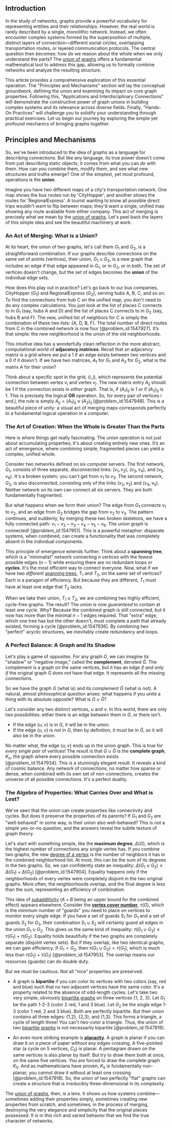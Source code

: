 ## Introduction
In the study of networks, graphs provide a powerful vocabulary for representing entities and their relationships. However, the real world is rarely described by a single, monolithic network. Instead, we often encounter complex systems formed by the superposition of multiple, distinct layers of connection—different social circles, overlapping transportation routes, or layered communication protocols. The central question then becomes: how do we reason about the whole when we only understand the parts? The [union of graphs](@article_id:267294) offers a fundamental mathematical tool to address this gap, allowing us to formally combine networks and analyze the resulting structure.

This article provides a comprehensive exploration of this essential operation. The "Principles and Mechanisms" section will lay the conceptual groundwork, defining the union and examining its impact on core graph properties. Following this, "Applications and Interdisciplinary Connections" will demonstrate the constructive power of graph unions in building complex systems and its relevance across diverse fields. Finally, "Hands-On Practices" will challenge you to solidify your understanding through practical exercises. Let us begin our journey by exploring the simple yet profound mechanics of bringing graphs together.

## Principles and Mechanisms

So, we've been introduced to the idea of graphs as a language for describing connections. But like any language, its true power doesn't come from just describing static objects; it comes from what you can *do* with them. How can you combine them, modify them, and see what new structures and truths emerge? One of the simplest, yet most profound, operations is the **union**.

Imagine you have two different maps of a city's transportation network. One map shows the bus routes run by 'CityHopper', and another shows the routes for 'RegionalExpress'. A tourist wanting to know all possible direct trips wouldn't want to flip between maps; they'd want a single, unified map showing any route available from either company. This act of merging is precisely what we mean by the [union of graphs](@article_id:267294). Let's peel back the layers of this simple idea and see the beautiful machinery at work.

### An Act of Merging: What is a Union?

At its heart, the union of two graphs, let's call them $G_1$ and $G_2$, is a straightforward combination. If our graphs describe connections on the same set of points (vertices), their union, $G_1 \cup G_2$, is a new graph that includes an edge if that edge appeared in $G_1$, or in $G_2$, or in both. The set of vertices doesn't change, but the set of edges becomes the **union** of the individual edge sets.

How does this play out in practice? Let's go back to our bus companies, CityHopper ($G_1$) and RegionalExpress ($G_2$), serving hubs A, B, C, and so on. To find the connections from hub C on the unified map, you don't need to do any complex calculations. You just look at the list of places C connects to in $G_1$ (say, hubs A and D) and the list of places C connects to in $G_2$ (say, hubs B and F). The new, unified list of neighbors for C is simply the combination of these two lists: {A, D, B, F}. The total number of direct routes from C in the combined network is now four [@problem_id:1547927]. It’s that simple: the new neighborhood is the union of the old neighborhoods.

This intuitive idea has a wonderfully clean reflection in the more abstract, computational world of **adjacency matrices**. Recall that an adjacency matrix is a grid where we put a 1 if an edge exists between two vertices and a 0 if it doesn't. If we have two matrices, $A_1$ for $G_1$ and $A_2$ for $G_2$, what is the matrix $A$ for their union?

Think about a specific spot in the grid, $(i, j)$, which represents the potential connection between vertex $v_i$ and vertex $v_j$. The new matrix entry $A_{ij}$ should be 1 if the connection exists in *either* graph. That is, if $(A_1)_{ij}$ is 1 *or* if $(A_2)_{ij}$ is 1. This is precisely the logical **OR** operation. So, for every pair of vertices $i$ and $j$, the rule is simply $A_{ij} = (A_1)_{ij} \lor (A_2)_{ij}$ [@problem_id:1547948]. This is a beautiful piece of unity: a visual act of merging maps corresponds perfectly to a fundamental logical operation in a computer.

### The Art of Creation: When the Whole is Greater Than the Parts

Here is where things get really fascinating. The union operation is not just about accumulating properties; it's about creating entirely new ones. It’s an act of emergence, where combining simple, fragmented pieces can yield a complex, unified whole.

Consider two networks defined on six computer servers. The first network, $G_1$, consists of three separate, disconnected links: $(v_1, v_2)$, $(v_3, v_4)$, and $(v_5, v_6)$. It's a broken system; you can't get from $v_1$ to $v_3$. The second network, $G_2$, is also disconnected, consisting only of the links $(v_2, v_3)$ and $(v_4, v_5)$. Neither network on its own can connect all six servers. They are both fundamentally fragmented.

But what happens when we form their union? The edge from $G_1$ connects $v_1$ to $v_2$, and an edge from $G_2$ bridges the gap from $v_2$ to $v_3$. The pattern continues, and suddenly, by merging these two broken skeletons, we have a fully connected path: $v_1-v_2-v_3-v_4-v_5-v_6$. The union graph is connected! [@problem_id:1547951]. This is a powerful metaphor: disparate systems, when combined, can create a functionality that was completely absent in the individual components.

This principle of emergence extends further. Think about a **spanning tree**, which is a "minimalist" network connecting $n$ vertices with the fewest possible edges ($n-1$) while ensuring there are no redundant loops or **cycles**. It's the most efficient way to connect everyone. Now, what if we have two *different* [spanning trees](@article_id:260785), $T_1$ and $T_2$, on the same set of vertices? Each is a paragon of efficiency. But because they are different, $T_1$ must have at least one edge that $T_2$ lacks.

When we take their union, $T_1 \cup T_2$, we are combining two highly efficient, cycle-free graphs. The result? The union is now *guaranteed* to contain at least one cycle. Why? Because the combined graph is still connected, but it now has more than the minimal $n-1$ edges required. That "extra" edge, which one tree has but the other doesn't, must complete a path that already existed, forming a cycle [@problem_id:1547936]. By combining two "perfect" acyclic structures, we inevitably create redundancy and loops.

### A Perfect Balance: A Graph and Its Shadow

Let's play a game of opposites. For any graph $G$, we can imagine its "shadow" or "negative image," called the **complement**, denoted $\bar{G}$. The complement is a graph on the same vertices, but it has an edge *if and only if* the original graph $G$ does *not* have that edge. It represents all the missing connections.

So we have the graph $G$ (what is) and its complement $\bar{G}$ (what is not). A natural, almost philosophical question arises: what happens if you unite a thing with its absolute opposite? What is $G \cup \bar{G}$?

Let's consider any two distinct vertices, $u$ and $v$. In this world, there are only two possibilities: either there is an edge between them in $G$, or there isn't.
- If the edge $\{u, v\}$ is in $G$, it will be in the union.
- If the edge $\{u, v\}$ is *not* in $G$, then by definition, it must be in $\bar{G}$, so it will also be in the union.

No matter what, the edge $\{u, v\}$ ends up in the union graph. This is true for *every single pair* of vertices! The result is that $G \cup \bar{G}$ is the **complete graph**, $K_n$, the graph where every possible connection exists [@problem_id:1547934]. This is a stunningly elegant result. It reveals a kind of cosmic balance. Any network of connections, no matter how sparse or dense, when combined with its own set of non-connections, creates the universe of all possible connections. It's a perfect duality.

### The Algebra of Properties: What Carries Over and What is Lost?

We've seen that the union can create properties like connectivity and cycles. But does it preserve the properties of its parents? If $G_1$ and $G_2$ are "well-behaved" in some way, is their union also well-behaved? This is not a simple yes-or-no question, and the answers reveal the subtle texture of graph theory.

Let's start with something simple, like the **maximum degree**, $\Delta(G)$, which is the highest number of connections any single vertex has. If you combine two graphs, the new [degree of a vertex](@article_id:260621) is the number of neighbors it has in the combined neighborhood list. At most, this can be the sum of its degrees in the two graphs. So, we can confidently state an inequality: $\Delta(G_1 \cup G_2) \le \Delta(G_1) + \Delta(G_2)$ [@problem_id:1547904]. Equality happens only if the neighborhoods of every vertex were completely disjoint in the two original graphs. More often, the neighborhoods overlap, and the final degree is less than the sum, representing an efficiency of combination.

This idea of [subadditivity](@article_id:136730) ($A+B$ being an upper bound for the combined effect) appears elsewhere. Consider the **[vertex cover number](@article_id:276096)**, $\tau(G)$, which is the minimum number of "guards" you need to place on vertices to monitor every single edge. If you have a set of guards $S_1$ for $G_1$ and a set of guards $S_2$ for $G_2$, their combination $S_1 \cup S_2$ will certainly guard all edges in the union $G_1 \cup G_2$. This gives us the same kind of inequality: $\tau(G_1 \cup G_2) \le \tau(G_1) + \tau(G_2)$. Equality holds beautifully if the two graphs are completely separate (disjoint vertex sets). But if they overlap, like two identical graphs, we can gain efficiency. If $G_1 = G_2$, then $\tau(G_1 \cup G_2) = \tau(G_1)$, which is much less than $\tau(G_1) + \tau(G_1)$ [@problem_id:1547953]. The overlap means our resources (guards) can do double duty.

But we must be cautious. Not all "nice" properties are preserved.
- A graph is **bipartite** if you can color its vertices with two colors (say, red and blue) such that no two adjacent vertices have the same color. It's a property related to the absence of odd-length cycles. Let's take two very simple, obviously [bipartite graphs](@article_id:261957) on three vertices {1, 2, 3}. Let $G_1$ be the path 1-2-3 (color 2 red, 1 and 3 blue). Let $G_2$ be the single edge 1-3 (color 1 red, 2 and 3 blue). Both are perfectly bipartite. But their union contains all three edges: {1,2}, {2,3}, and {1,3}. This forms a triangle, a cycle of length three! You can't two-color a triangle. Thus, the union of two [bipartite graphs](@article_id:261957) is not necessarily bipartite [@problem_id:1547919].

- An even more striking example is **[planarity](@article_id:274287)**. A graph is planar if you can draw it on a piece of paper without any edges crossing. A five-pointed star (a cycle on 5 vertices, $C_5$) is planar. A pentagram drawn on the same vertices is also planar by itself. But try to draw them both at once, on the same five vertices. You are forced to draw the complete graph $K_5$. And as mathematicians have proven, $K_5$ is fundamentally non-planar; you *cannot* draw it without at least one crossing [@problem_id:1547918]. So, the union of two perfectly "flat" graphs can create a structure that is irreducibly three-dimensional in its complexity.

The [union of graphs](@article_id:267294), then, is a lens. It shows us how systems combine—sometimes adding their properties simply, sometimes creating new properties from scratch, and sometimes, in the process of merging, destroying the very elegance and simplicity that the original pieces possessed. It is in this rich and varied behavior that we find the true character of networks.
